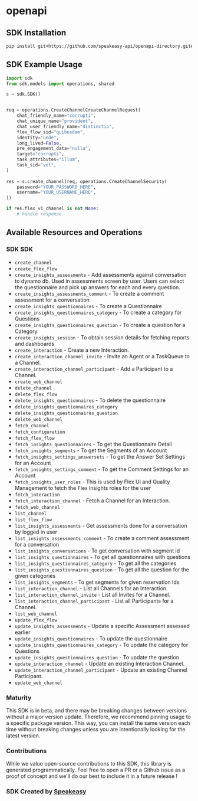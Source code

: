 # openapi

<!-- Start SDK Installation -->
## SDK Installation

```bash
pip install git+https://github.com/speakeasy-api/openapi-directory.git#subdirectory=SDKs/twilio.com/twilio_flex_v1/1.40.0/python
```
<!-- End SDK Installation -->

## SDK Example Usage
<!-- Start SDK Example Usage -->
```python
import sdk
from sdk.models import operations, shared

s = sdk.SDK()


req = operations.CreateChannelCreateChannelRequest(
    chat_friendly_name="corrupti",
    chat_unique_name="provident",
    chat_user_friendly_name="distinctio",
    flex_flow_sid="quibusdam",
    identity="unde",
    long_lived=False,
    pre_engagement_data="nulla",
    target="corrupti",
    task_attributes="illum",
    task_sid="vel",
)
    
res = s.create_channel(req, operations.CreateChannelSecurity(
    password="YOUR_PASSWORD_HERE",
    username="YOUR_USERNAME_HERE",
))

if res.flex_v1_channel is not None:
    # handle response
```
<!-- End SDK Example Usage -->

<!-- Start SDK Available Operations -->
## Available Resources and Operations

### SDK SDK

* `create_channel`
* `create_flex_flow`
* `create_insights_assessments` - Add assessments against conversation to dynamo db. Used in assessments screen by user. Users can select the questionnaire and pick up answers for each and every question.
* `create_insights_assessments_comment` - To create a comment assessment for a conversation
* `create_insights_questionnaires` - To create a Questionnaire
* `create_insights_questionnaires_category` - To create a category for Questions
* `create_insights_questionnaires_question` - To create a question for a Category
* `create_insights_session` - To obtain session details for fetching reports and dashboards
* `create_interaction` - Create a new Interaction.
* `create_interaction_channel_invite` - Invite an Agent or a TaskQueue to a Channel.
* `create_interaction_channel_participant` - Add a Participant to a Channel.
* `create_web_channel`
* `delete_channel`
* `delete_flex_flow`
* `delete_insights_questionnaires` - To delete the questionnaire
* `delete_insights_questionnaires_category`
* `delete_insights_questionnaires_question`
* `delete_web_channel`
* `fetch_channel`
* `fetch_configuration`
* `fetch_flex_flow`
* `fetch_insights_questionnaires` - To get the Questionnaire Detail
* `fetch_insights_segments` - To get the Segments of an Account
* `fetch_insights_settings_answersets` - To get the Answer Set Settings for an Account
* `fetch_insights_settings_comment` - To get the Comment Settings for an Account
* `fetch_insights_user_roles` - This is used by Flex UI and Quality Management to fetch the Flex Insights roles for the user
* `fetch_interaction`
* `fetch_interaction_channel` - Fetch a Channel for an Interaction.
* `fetch_web_channel`
* `list_channel`
* `list_flex_flow`
* `list_insights_assessments` - Get assessments done for a conversation by logged in user
* `list_insights_assessments_comment` - To create a comment assessment for a conversation
* `list_insights_conversations` - To get conversation with segment id
* `list_insights_questionnaires` - To get all questionnaires with questions
* `list_insights_questionnaires_category` - To get all the categories
* `list_insights_questionnaires_question` - To get all the question for the given categories
* `list_insights_segments` - To get segments for given reservation Ids
* `list_interaction_channel` - List all Channels for an Interaction.
* `list_interaction_channel_invite` - List all Invites for a Channel.
* `list_interaction_channel_participant` - List all Participants for a Channel.
* `list_web_channel`
* `update_flex_flow`
* `update_insights_assessments` - Update a specific Assessment assessed earlier
* `update_insights_questionnaires` - To update the questionnaire
* `update_insights_questionnaires_category` - To update the category for Questions
* `update_insights_questionnaires_question` - To update the question
* `update_interaction_channel` - Update an existing Interaction Channel.
* `update_interaction_channel_participant` - Update an existing Channel Participant.
* `update_web_channel`
<!-- End SDK Available Operations -->

### Maturity

This SDK is in beta, and there may be breaking changes between versions without a major version update. Therefore, we recommend pinning usage
to a specific package version. This way, you can install the same version each time without breaking changes unless you are intentionally
looking for the latest version.

### Contributions

While we value open-source contributions to this SDK, this library is generated programmatically.
Feel free to open a PR or a Github issue as a proof of concept and we'll do our best to include it in a future release !

### SDK Created by [Speakeasy](https://docs.speakeasyapi.dev/docs/using-speakeasy/client-sdks)
